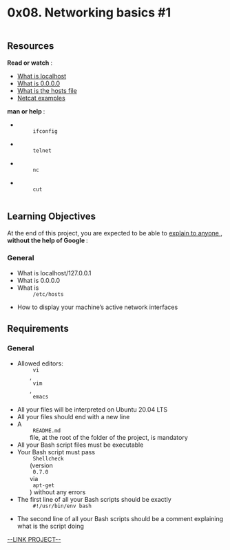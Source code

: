 # 0x08. Networking basics #1

<html>
<div class="panel panel-default" id="project-description">
 <div class="panel-body">
  <p>
   <img alt="" src="https://s3.amazonaws.com/intranet-projects-files/holbertonschool-sysadmin_devops/285/s7kpNYq.png" style=""/>
  </p>
  <h2>
   Resources
  </h2>
  <p>
   <strong>
    Read or watch
   </strong>
   :
  </p>
  <ul>
   <li>
    <a href="https://en.wikipedia.org/wiki/Localhost" target="_blank" title="What is localhost">
     What is localhost
    </a>
   </li>
   <li>
    <a href="https://en.wikipedia.org/wiki/0.0.0.0" target="_blank" title="What is 0.0.0.0">
     What is 0.0.0.0
    </a>
   </li>
   <li>
    <a href="https://www.makeuseof.com/tag/modify-manage-hosts-file-linux/" target="_blank" title="What is the hosts file">
     What is the hosts file
    </a>
   </li>
   <li>
    <a href="https://www.thegeekstuff.com/2012/04/nc-command-examples/" target="_blank" title="Netcat examples">
     Netcat examples
    </a>
   </li>
  </ul>
  <p>
   <strong>
    man or help
   </strong>
   :
  </p>
  <ul>
   <li>
    <code>
     ifconfig
    </code>
   </li>
   <li>
    <code>
     telnet
    </code>
   </li>
   <li>
    <code>
     nc
    </code>
   </li>
   <li>
    <code>
     cut
    </code>
   </li>
  </ul>
  <h2>
   Learning Objectives
  </h2>
  <p>
   At the end of this project, you are expected to be able to
   <a href="https://fs.blog/feynman-learning-technique/" target="_blank" title="explain to anyone">
    explain to anyone
   </a>
   ,
   <strong>
    without the help of Google
   </strong>
   :
  </p>
  <h3>
   General
  </h3>
  <ul>
   <li>
    What is localhost/127.0.0.1
   </li>
   <li>
    What is 0.0.0.0
   </li>
   <li>
    What is
    <code>
     /etc/hosts
    </code>
   </li>
   <li>
    How to display your machine’s active network interfaces
   </li>
  </ul>
  <h2>
   Requirements
  </h2>
  <h3>
   General
  </h3>
  <ul>
   <li>
    Allowed editors:
    <code>
     vi
    </code>
    ,
    <code>
     vim
    </code>
    ,
    <code>
     emacs
    </code>
   </li>
   <li>
    All your files will be interpreted on Ubuntu 20.04 LTS
   </li>
   <li>
    All your files should end with a new line
   </li>
   <li>
    A
    <code>
     README.md
    </code>
    file, at the root of the folder of the project, is mandatory
   </li>
   <li>
    All your Bash script files must be executable
   </li>
   <li>
    Your Bash script must pass
    <code>
     Shellcheck
    </code>
    (version
    <code>
     0.7.0
    </code>
    via
    <code>
     apt-get
    </code>
    ) without any errors
   </li>
   <li>
    The first line of all your Bash scripts should be exactly
    <code>
     #!/usr/bin/env bash
    </code>
   </li>
   <li>
    The second line of all your Bash scripts should be a comment explaining what is the script doing
   </li>
  </ul>
 </div>
</div>

[--LINK PROJECT--](https://intranet.hbtn.io/projects/285)
</html>